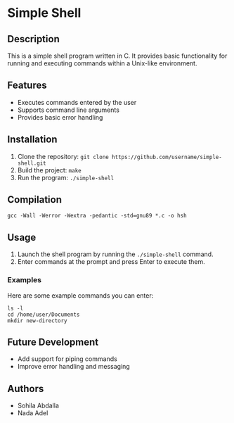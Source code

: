 # Simple Shell

## Description
This is a simple shell program written in C. It provides basic functionality for running and executing commands within a Unix-like environment.

## Features
- Executes commands entered by the user
- Supports command line arguments
- Provides basic error handling

## Installation
1. Clone the repository: `git clone https://github.com/username/simple-shell.git`
2. Build the project: `make`
3. Run the program: `./simple-shell`

## Compilation
```
gcc -Wall -Werror -Wextra -pedantic -std=gnu89 *.c -o hsh
```

## Usage
1. Launch the shell program by running the `./simple-shell` command.
2. Enter commands at the prompt and press Enter to execute them.

### Examples
Here are some example commands you can enter:
```
ls -l
cd /home/user/Documents
mkdir new-directory
```

## Future Development
- Add support for piping commands
- Improve error handling and messaging

## Authors
- Sohila Abdalla
- Nada Adel
